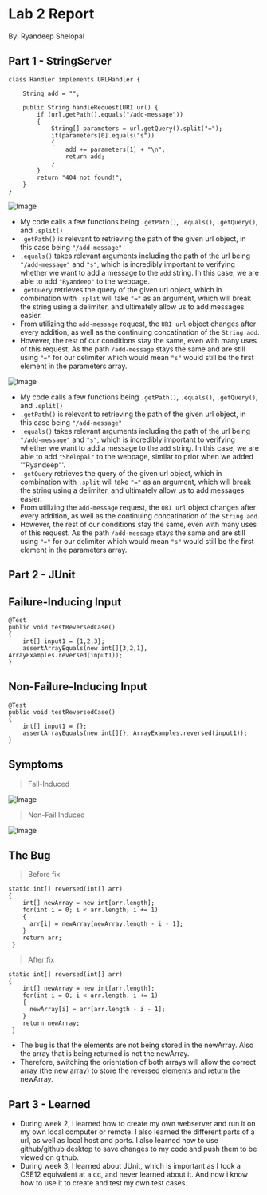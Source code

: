 # Lab 2 Report

By: Ryandeep Shelopal

## Part 1 - StringServer

```
class Handler implements URLHandler {

    String add = "";

    public String handleRequest(URI url) {
        if (url.getPath().equals("/add-message"))
        {
            String[] parameters = url.getQuery().split("="); 
            if(parameters[0].equals("s"))
            {
                add += parameters[1] + "\n";
                return add;
            }
        }
        return "404 not found!";
    }
}
```
![Image](https://user-images.githubusercontent.com/122515834/215408274-60b8760a-e165-4d6c-9425-5f06f207f3d2.png)
* My code calls a few functions being `.getPath()`, `.equals()`, `.getQuery()`, and `.split()`
* `.getPath()` is relevant to retrieving the path of the given url object, in this case being `"/add-message"`
* `.equals()` takes relevant arguments including the path of the url being `"/add-message"` and `"s"`, which is incredibly important to verifying whether we want to add a message to the `add` string. In this case, we are able to add `"Ryandeep"` to the webpage.
* `.getQuery` retrieves the query of the given url object, which in combination with `.split` will take `"="` as an argument, which will break the string using a delimiter, and ultimately allow us to add messages easier.
* From utilizing the `add-message` request, the `URI url` object changes after every addition, as well as the continuing concatination of the `String add`.
* However, the rest of our conditions stay the same, even with many uses of this request. As the path `/add-message` stays the same and are still using `"="` for our delimiter which would mean `"s"` would still be the first element in the parameters array.


![Image](https://user-images.githubusercontent.com/122515834/215408128-5e94e9e0-5316-4138-bdc6-f9d206840041.png)
* My code calls a few functions being `.getPath()`, `.equals()`, `.getQuery()`, and `.split()`
* `.getPath()` is relevant to retrieving the path of the given url object, in this case being `"/add-message"`
* `.equals()` takes relevant arguments including the path of the url being `"/add-message"` and `"s"`, which is incredibly important to verifying whether we want to add a message to the `add` string. In this case, we are able to add `"Shelopal"` to the webpage, similar to prior when we added '"Ryandeep"'.
* `.getQuery` retrieves the query of the given url object, which in combination with `.split` will take `"="` as an argument, which will break the string using a delimiter, and ultimately allow us to add messages easier.
* From utilizing the `add-message` request, the `URI url` object changes after every addition, as well as the continuing concatination of the `String add`.
* However, the rest of our conditions stay the same, even with many uses of this request. As the path `/add-message` stays the same and are still using `"="` for our delimiter which would mean `"s"` would still be the first element in the parameters array.

## Part 2 - JUnit

Failure-Inducing Input
---
```
@Test
public void testReversedCase()
{
    int[] input1 = {1,2,3};
    assertArrayEquals(new int[]{3,2,1}, ArrayExamples.reversed(input1));
}
```
Non-Failure-Inducing Input
---
```
@Test
public void testReversedCase() 
{   
    int[] input1 = {};
    assertArrayEquals(new int[]{}, ArrayExamples.reversed(input1));
}
```
Symptoms
---
> Fail-Induced

![Image](https://user-images.githubusercontent.com/122515834/215419902-eed2291f-f820-4765-8ee2-37c01bd05312.png)
> Non-Fail Induced

![Image](https://user-images.githubusercontent.com/122515834/215420060-4defadff-ad6b-4c66-aefb-8a1d912cb122.png)

The Bug
---
> Before fix
```
static int[] reversed(int[] arr) 
{
    int[] newArray = new int[arr.length];
    for(int i = 0; i < arr.length; i += 1) 
    {
      arr[i] = newArray[newArray.length - i - 1]; 
    }
    return arr;
 }
```
> After fix
```
static int[] reversed(int[] arr)
{
    int[] newArray = new int[arr.length];
    for(int i = 0; i < arr.length; i += 1) 
    {
      newArray[i] = arr[arr.length - i - 1]; 
    }
    return newArray;
 }
```
* The bug is that the elements are not being stored in the newArray. Also the array that is being returned is not the newArray.
* Therefore, switching the orientation of both arrays will allow the correct array (the new array) to store the reversed elements and return the newArray.

## Part 3 - Learned
* During week 2, I learned how to create my own webserver and run it on my own local computer or remote. I also learned the different parts of a url, as well as local host and ports. I also learned how to use github/github desktop to save changes to my code and push them to be viewed on github.
* During week 3, I learned about JUnit, which is important as I took a CSE12 equivalent at a cc, and never learned about it. And now i know how to use it to create and test my own test cases.






